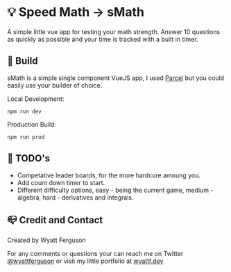 # :bulb: Speed Math -> sMath
A simple little vue app for testing your math strength. Answer 10 questions as quickly as possible and your time is tracked with a built in timer.


## :rocket: Build

sMath is a simple single component VueJS app, I used [Parcel](https://parceljs.org/) but you could easily use your builder of choice.

Local Development:
```
npm run dev
```

Production Build:
```
npm run prod 
```


## :bookmark_tabs: TODO's 

- Competative leader boards, for the more hardcore amoung you.
- Add count down timer to start.
- Different difficulty options, easy - being the current game, medium - algebra, hard - derivatives and integrals.


## :mailbox_closed: Credit and Contact

Created by Wyatt Ferguson 

For any comments or questions your can reach me on Twitter [@wyattferguson](https://twitter.com/wyattferguson) or visit my little portfolio at [wyattf.dev](https://wyattf.dev)



